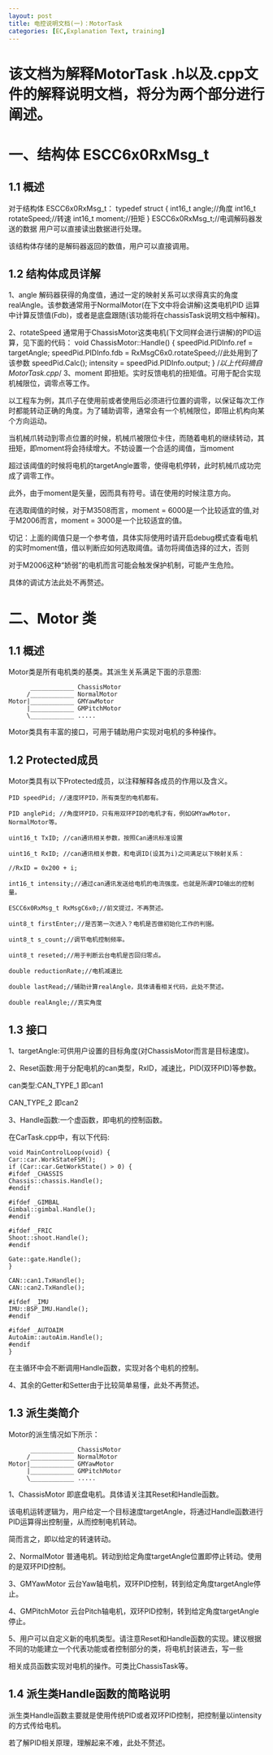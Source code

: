 ```yaml
---
layout: post
title: 电控说明文档(一)：MotorTask
categories: [EC,Explanation Text, training]
---
```


# 该文档为解释MotorTask .h以及.cpp文件的解释说明文档，将分为两个部分进行阐述。

# 一、结构体 ESCC6x0RxMsg_t

## 1.1 概述

对于结构体 ESCC6x0RxMsg_t：
    typedef struct {
    int16_t angle;//角度
    int16_t rotateSpeed;//转速
    int16_t moment;//扭矩
    } ESCC6x0RxMsg_t;//电调解码器发送的数据 用户可以直接读出数据进行处理。

该结构体存储的是解码器返回的数值，用户可以直接调用。

## 1.2 结构体成员详解
1、angle 解码器获得的角度值，通过一定的映射关系可以求得真实的角度realAngle。该参数通常用于NormalMotor(在下文中将会讲解)这类电机PID
运算中计算反馈值(Fdb)，或者是底盘跟随(该功能将在chassisTask说明文档中解释)。

2、rotateSpeed 通常用于ChassisMotor这类电机(下文同样会进行讲解)的PID运算，见下面的代码：
    void ChassisMotor::Handle() {
    speedPid.PIDInfo.ref = targetAngle;
    speedPid.PIDInfo.fdb = RxMsgC6x0.rotateSpeed;//此处用到了该参数
    speedPid.Calc();
    intensity = speedPid.PIDInfo.output;
    }
/*以上代码摘自MotorTask.cpp*/
3、moment 即扭矩。实时反馈电机的扭矩值。可用于配合实现机械限位，调零点等工作。

以工程车为例，其爪子在使用前或者使用后必须进行位置的调零，以保证每次工作时都能转动正确的角度。为了辅助调零，通常会有一个机械限位，即阻止机构向某个方向运动。

当机械爪转动到零点位置的时候，机械爪被限位卡住，而随着电机的继续转动，其扭矩，即moment将会持续增大。不妨设置一个合适的阈值，当moment

超过该阈值的时候将电机的targetAngle置零，使得电机停转，此时机械爪成功完成了调零工作。

此外，由于moment是矢量，因而具有符号。请在使用的时候注意方向。

在选取阈值的时候，对于M3508而言，moment = 6000是一个比较适宜的值,对于M2006而言，moment = 3000是一个比较适宜的值。

切记：上面的阈值只是一个参考值，具体实际使用时请开启debug模式查看电机的实时moment值，借以判断应如何选取阈值。请勿将阈值选择的过大，否则

对于M2006这种“娇弱”的电机而言可能会触发保护机制，可能产生危险。

具体的调试方法此处不再赘述。

# 二、Motor 类

## 1.1 概述

Motor类是所有电机类的基类。其派生关系满足下面的示意图:

          ____________ ChassisMotor
         /____________ NormalMotor
    Motor|____________ GMYawMotor
         |____________ GMPitchMotor
         \____________ .....

Motor类具有丰富的接口，可用于辅助用户实现对电机的多种操作。

## 1.2 Protected成员

Motor类具有以下Protected成员，以注释解释各成员的作用以及含义。

	PID speedPid; //速度环PID，所有类型的电机都有。

	PID anglePid; //角度环PID，只有用双环PID的电机才有，例如GMYawMotor，NormalMotor等。

	uint16_t TxID; //can通讯相关参数，按照Can通讯标准设置

	uint16_t RxID; //can通讯相关参数，和电调ID(设其为i)之间满足以下映射关系：

	//RxID = 0x200 + i;

	int16_t intensity;//通过can通讯发送给电机的电流强度。也就是所谓PID输出的控制量。

	ESCC6x0RxMsg_t RxMsgC6x0;//前文提过，不再赘述。

	uint8_t firstEnter;//是否第一次进入？电机是否做初始化工作的判据。

	uint8_t s_count;//调节电机控制频率。

	uint8_t reseted;//用于判断云台电机是否回归零点。

	double reductionRate;//电机减速比

	double lastRead;//辅助计算realAngle，具体请看相关代码，此处不赘述。

	double realAngle;//真实角度

## 1.3 接口

1、targetAngle:可供用户设置的目标角度(对ChassisMotor而言是目标速度)。

2、Reset函数:用于分配电机的can类型，RxID，减速比，PID(双环PID)等参数。

can类型:CAN_TYPE_1 即can1

CAN_TYPE_2 即can2

3、Handle函数:一个虚函数，即电机的控制函数。

在CarTask.cpp中，有以下代码:

    void MainControlLoop(void) {
    Car::car.WorkStateFSM();
    if (Car::car.GetWorkState() > 0) {
    #ifdef _CHASSIS
    Chassis::chassis.Handle();
    #endif
    
    #ifdef _GIMBAL
    Gimbal::gimbal.Handle();
    #endif
    
    #ifdef _FRIC
    Shoot::shoot.Handle();
    #endif
    
    Gate::gate.Handle();
    }
    
    CAN::can1.TxHandle();
    CAN::can2.TxHandle();
    
    #ifdef _IMU
    IMU::BSP_IMU.Handle();
    #endif
    
    #ifdef _AUTOAIM
    AutoAim::autoAim.Handle();
    #endif
    }

在主循环中会不断调用Handle函数，实现对各个电机的控制。

4、其余的Getter和Setter由于比较简单易懂，此处不再赘述。

## 1.3 派生类简介

Motor的派生情况如下所示：

          ____________ ChassisMotor
         /____________ NormalMotor
    Motor|____________ GMYawMotor
         |____________ GMPitchMotor
         \____________ .....

1、ChassisMotor 即底盘电机。具体请关注其Reset和Handle函数。

该电机运转逻辑为，用户给定一个目标速度targetAngle，将通过Handle函数进行PID运算得出控制量，从而控制电机转动。

简而言之，即以给定的转速转动。

2、NormalMotor 普通电机。转动到给定角度targetAngle位置即停止转动。使用的是双环PID控制。

3、GMYawMotor 云台Yaw轴电机，双环PID控制，转到给定角度targetAngle停止。

4、GMPitchMotor 云台Pitch轴电机，双环PID控制，转到给定角度targetAngle停止。

5、用户可以自定义新的电机类型。请注意Reset和Handle函数的实现。建议根据不同的功能建立一个代表功能或者控制部分的类，将电机封装进去，写一些

相关成员函数实现对电机的操作。可类比ChassisTask等。

## 1.4 派生类Handle函数的简略说明

派生类Handle函数主要就是使用传统PID或者双环PID控制，把控制量以intensity的方式传给电机。

若了解PID相关原理，理解起来不难，此处不赘述。